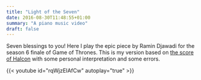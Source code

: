 ```yaml
---
title: "Light of the Seven"
date: 2016-08-30T11:48:55+01:00
summary: "A piano music video"
draft: false
---
```


Seven blessings to you! Here I play the epic piece by Ramin Djawadi for the season 6 finale of Game of Thrones. This is my version based on [the score of Halcon](https://www.youtube.com/watch?v=7-7V_80EqzY) with some personal interpretation and some errors.

{{< youtube id="rqWjzEIAfCw" autoplay="true" >}}

